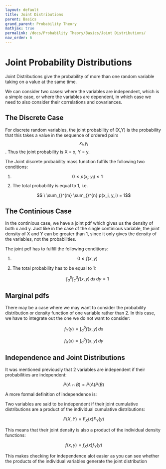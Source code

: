 ```yaml
---
layout: default
title: Joint Distributions
parent: Basics
grand_parent: Probability Theory
mathjax: true
permalink: /docs/Probability Theory/Basics/Joint Distributions/
nav_order: 6
---
```


# Joint Probability Distributions
Joint Distributions give the probability of more than one random variable taking on a value at the same time.

We can consider two cases: where the variables are independent, which is a simple case, or where the variables are dependent, in which case we need to also consider their correlations and covariances.

## The Discrete Case
For discrete random variables, the joint probability of (X,Y) is the probability that this takes a value in the sequence of ordered pairs $${x_i, y_i}$$. Thus the joint probability is X = x, Y = y.

The Joint discrete probability mass function fulfils the following two conditions:

1. $$0 \leq p(x_i, y_i) \leq 1$$
2. The total probability is equal to 1, i.e.

$$ \ \sum_{}^{m} \sum_{}^{n} p(x_i, y_i) = 1$$

## The Continious Case
In the continious case, we have a joint pdf which gives us the density of both x and y. Just like in the case of the single continious variable, the joint density of X and Y can be greater than 1, since it only gives the density of the variables, not the probabilities.

The joint pdf has to fulfill the following conditions:

1. $$0 \leq f(x,y)$$
2. The total probability has to be equal to 1:

   $$\int_{a}^{b} \int_{c}^{d} f(x, y) \,dx \,dy = 1$$

## Marginal pdfs
There may be a case where we may want to consider the probability distribution or density function of one variable rather than 2. In this case, we have to integrate out the one we do not want to consider:

$$f_Y(y) = \int_{a}^{b} f(x, y) \,dx$$

$$f_X(x) = \int_{a}^{b} f(x, y) \,dy$$

## Independence and Joint Distributions
It was mentioned previously that 2 variables are independent if their probabilities are independent:

$$P(A \cap B) = P(A)P(B)$$

A more formal definition of independence is:

<div class="code-example" markdown="1">
Two variables are said to be independent if their joint cumulative distributions are a product of the individual cumulative distributions:
   
   $$F(X,Y) = F_X(x)F_Y(y)$$

This means that their joint density is also a product of the individual density functions:

   $$f(x,y) = f_X(x)f_Y(y)$$

This makes checking for independence alot easier as you can see whether the products of the individual variables generate the joint distribution
</div>
